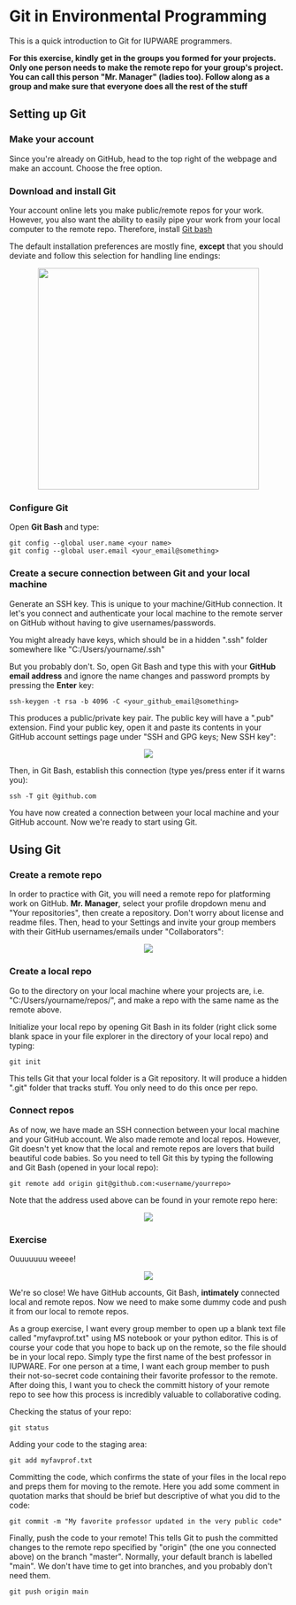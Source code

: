 # Git in Environmental Programming
This is a quick introduction to Git for IUPWARE programmers. 

**For this exercise, kindly get in the groups you formed for your projects. Only one person needs to make the remote repo for your group's project. You can call this person "Mr. Manager" (ladies too). Follow along as a group and make sure that everyone does all the rest of the stuff**

## Setting up Git

### Make your account
Since you're already on GitHub, head to the top right of the webpage and make an account. Choose the free option.

### Download and install Git
Your account online lets you make public/remote repos for your work. However, you also want the ability to easily pipe your work from your local computer to the remote repo. Therefore, install [Git bash](https://git-scm.com/downloads)

The default installation preferences are mostly fine, **except** that you should deviate and follow this selection for handling line endings:

<p align="center">
<img width="400" src="https://github.com/lwilgrant/enviro_prog_git/blob/main/install_option.png" />
</p>

### Configure Git
Open **Git Bash** and type:
```
git config --global user.name <your name>
git config --global user.email <your_email@something>
```

### Create a secure connection between Git and your local machine
Generate an SSH key. This is unique to your machine/GitHub connection. It let's you connect and authenticate your local machine to the remote server on GitHub without having to give usernames/passwords.

You might already have keys, which should be in a hidden ".ssh" folder somewhere like "C:/Users/yourname/.ssh"

But you probably don't. So, open Git Bash and type this with your **GitHub email address** and ignore the name changes and password prompts by pressing the **Enter** key:
```
ssh-keygen -t rsa -b 4096 -C <your_github_email@something>
```

This produces a public/private key pair. The public key will have a ".pub" extension. Find your public key, open it and paste its contents in your GitHub account settings page under "SSH and GPG keys; New SSH key":
<p align="center">
<img src="https://github.com/lwilgrant/enviro_prog_git/blob/main/keys.PNG" />
</p>

Then, in Git Bash, establish this connection (type yes/press enter if it warns you):
```
ssh -T git @github.com
```

You have now created a connection between your local machine and your GitHub account. Now we're ready to start using Git.

## Using Git

### Create a remote repo
In order to practice with Git, you will need a remote repo for platforming work on GitHub. **Mr. Manager**, select your profile dropdown menu and "Your repositories", then create a repository. Don't worry about license and readme files. Then, head to your Settings and invite your group members with their GitHub usernames/emails under "Collaborators":
<p align="center">
<img src="https://github.com/lwilgrant/enviro_prog_git/blob/main/collabs.PNG" />
</p>

### Create a local repo
Go to the directory on your local machine where your projects are, i.e. "C:/Users/yourname/repos/", and make a repo with the same name as the remote above.

Initialize your local repo by opening Git Bash in its folder (right click some blank space in your file explorer in the directory of your local repo) and typing:
```
git init
```

This tells Git that your local folder is a Git repository. It will produce a hidden ".git" folder that tracks stuff. You only need to do this once per repo.

### Connect repos

As of now, we have made an SSH connection between your local machine and your GitHub account. We also made remote and local repos. However, Git doesn't yet know that the local and remote repos are lovers that build beautiful code babies. So you need to tell Git this by typing the following and Git Bash (opened in your local repo):
```
git remote add origin git@github.com:<username/yourrepo>
```

Note that the address used above can be found in your remote repo here:
<p align="center">
<img src="https://github.com/lwilgrant/enviro_prog_git/blob/main/connecting.PNG" />
</p>

### Exercise

Ouuuuuuu weeee!
<p align="center">
<img src="https://github.com/lwilgrant/enviro_prog_git/blob/main/Mr_poopy_butthole.webp" />
</p>

We're so close! We have GitHub accounts, Git Bash, **intimately** connected local and remote repos. Now we need to make some dummy code and push it from our local to remote repos. 

As a group exercise, I want every group member to open up a blank text file called "myfavprof.txt" using MS notebook or your python editor. This is of course your code that you hope to back up on the remote, so the file should be in your local repo. Simply type the first name of the best professor in IUPWARE. For one person at a time, I want each group member to push their not-so-secret code containing their favorite professor to the remote. After doing this, I want you to check the committ history of your remote repo to see how this process is incredibly valuable to collaborative coding.

Checking the status of your repo:
```
git status
```

Adding your code to the staging area:
```
git add myfavprof.txt
```

Committing the code, which confirms the state of your files in the local repo and preps them for moving to the remote. Here you add some comment in quotation marks that should be brief but descriptive of what you did to the code:
```
git commit -m "My favorite professor updated in the very public code"
```

Finally, push the code to your remote! This tells Git to push the committed changes to the remote repo specified by "origin" (the one you connected above) on the branch "master". Normally, your default branch is labelled "main". We don't have time to get into branches, and you probably don't need them.
```
git push origin main
```

